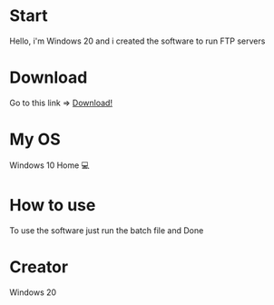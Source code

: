 # Start
Hello, i'm Windows 20 and i created the software to run FTP servers

# Download
Go to this link => <a href="https://github.com/win20-official/FTP-Runner/releases">Download!</a>

# My OS
Windows 10 Home 💻

# How to use
To use the software just run the batch file and Done

# Creator
Windows 20

